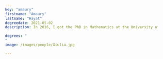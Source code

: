 ```yaml
---
key: "amaury"
firstname: "Amaury"
lastname: "Hayat"
degreedate: 2021-05-02
description: In 2016, I got the PhD in Mathematics at the University of Trento (Italy) under the supervision of Antonio Marigonda. From January to November 2017 I joined Benedetto Piccoli's lab as a postdoc. From November 2017 to December 2019, I was postdoc at the Department of Mathematics of the University of Pavia, under the supervision of Giuseppe Savaré. Since December 2019, I am an Assistant Professor (Joung Researcher- RTDa) in Mathematical Analysis at the Department of Mathematics of Politecnico di Milano, Milan (Italy) . My research is focused on evolution equations in Wasserstein spaces with applications in control theory.

degrees: "
"
image: /images/people/Giulia.jpg

---
```

